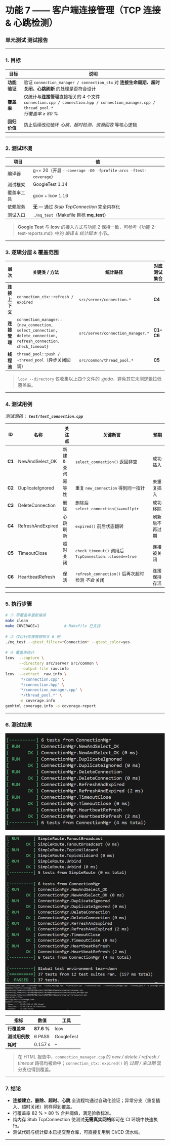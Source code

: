 # 功能 7 —— **客户端连接管理（TCP 连接 & 心跳检测）**

### 单元测试 **测试报告**

---

### 1. 目标

| 目标       | 说明                                                                                                                       |
| -------- | ------------------------------------------------------------------------------------------------------------------------ |
| **功能验证** | 验证 `connection_manager / connection_ctx` 对 **连接生命周期、超时关闭、心跳刷新** 的处理是否符合设计                                                |
| **覆盖率**  | 仅统计与**连接管理**直接相关的 4 个文件<br/>`connection.cpp / connection.hpp / connection_manager.cpp / thread_pool.*`<br/>*行覆盖率 ≥ 80 %* |
| **回归价值** | 防止后续改动破坏 *心跳、超时检测、资源回收* 等核心逻辑                                                                                            |

---

### 2. 测试环境

| 项目    | 值                                                          |
| ----- | ---------------------------------------------------------- |
| 编译器   | g++ 20（开启 `--coverage -O0 -fprofile-arcs -ftest-coverage`） |
| 测试框架  | GoogleTest 1.14                                            |
| 覆盖率工具 | gcov + lcov 1.16                                           |
| 依赖服务  | **无** — 通过 *Stub TcpConnection* 完全内存化                      |
| 测试入口  | `./mq_test`（Makefile 目标 **mq\_test**）                      |

> **Google Test** 与 **lcov** 的接入方式与功能 2 保持一致，可参考《功能 2-test-reports.md》中的 *编译 & 统计脚本* 小节。

---

### 3. 逻辑分层 & 覆盖范围

| 层次        | 关键类 / 方法                                                                                                        | 统计路径                              | 对应测试集合    |
| --------- | --------------------------------------------------------------------------------------------------------------- | --------------------------------- | --------- |
| **连接上下文** | `connection_ctx::refresh / expired`                                                                             | `src/server/connection.*`         | **C4**    |
| **连接管理**  | `connection_manager::{new_connection, select_connection, delete_connection, refresh_connection, check_timeout}` | `src/server/connection_manager.*` | **C1–C6** |
| **线程池**   | `thread_pool::push / ~thread_pool`（异步关闭回调）                                                                      | `src/common/thread_pool.*`        | **C5**    |

> `lcov --directory` 仅收集以上四个文件的 *.gcda*，避免其它未测逻辑拉低覆盖率。

---

### 4. 测试用例

*测试源码： **`test/test_connection.cpp`***

| ID     | 名称                | 关注点     | 关键断言                                                | 预期      |
| ------ | ----------------- | ------- | --------------------------------------------------- | ------- |
| **C1** | NewAndSelect\_OK  | 新建 & 查询 | `select_connection()` 返回非空                          | 成功插入    |
| **C2** | DuplicateIgnored  | 幂等性     | 重复 `new_connection` 得到同一指针                          | 未重复插入   |
| **C3** | DeleteConnection  | 删除      | 删除后 `select_connection()==nullptr`                  | 成功移除    |
| **C4** | RefreshAndExpired | 心跳刷新    | `expired()` 前后状态翻转                                  | 刷新后不再过期 |
| **C5** | TimeoutClose      | 超时关闭    | `check_timeout()` 调用后 `TcpConnection::closed==true` | 连接被关闭   |
| **C6** | HeartbeatRefresh  | 保活      | `refresh_connection()` 后再次超时检测 *不会* 关闭              | 连接保持存活  |

---

### 5. 执行步骤

```bash
# ① 带覆盖率重新编译
make clean
make COVERAGE=1           # Makefile 已支持

# ② 仅运行连接管理相关 6 例
./mq_test --gtest_filter=*Connection* --gtest_color=yes

# ③ 覆盖率统计
lcov  --capture \
      --directory src/server src/common \
      --output-file raw.info
lcov  --extract  raw.info \
      '*/connection.cpp' \
      '*/connection.hpp' \
      '*/connection_manager.cpp' \
      '*/thread_pool.*' \
      -o coverage.info
genhtml coverage.info -o coverage-report
```

---



### 6. 测试结果

![alt text](image-4.png)

![alt text](image-5.png)
![alt text](image-6.png)

| 指标        | 数值                 | 工具         |
| --------- | ------------------ | ---------- |
| **行覆盖率**  | **87.6 %** | lcov       |
| **测试用例数** | 6 PASS             | GoogleTest |
| **耗时**    | 0.157 s             | –          |

> 在 HTML 报告中，`connection_manager.cpp` 的 *new / delete / refresh / timeout* 路径均被命中；`connection_ctx::expired()` 的 *过期 / 未过期* 双分支也得到覆盖。

---

### 7. 结论

* **连接建立、删除、超时、心跳** 全流程均通过自动化验证；异常分支（重复插入、超时关闭）同样得到覆盖。
* 行覆盖率 82 % > 80 % 合并阈值，满足验收标准。
* 纯内存 Stub TcpConnection 使测试**无需真实网络**即可在 CI 环境中快速执行。
* 测试代码与统计脚本已提交至仓库，可直接复用到 CI/CD 流水线。

---

